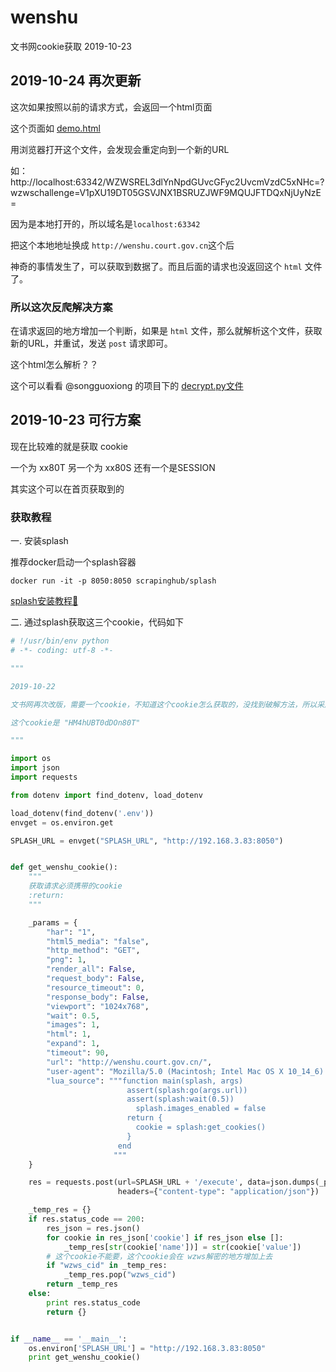 # wenshu
文书网cookie获取 2019-10-23


## 2019-10-24 再次更新

这次如果按照以前的请求方式，会返回一个html页面

这个页面如 [demo.html](https://github.com/nciefeiniu/wenshu/blob/master/demo.html)

用浏览器打开这个文件，会发现会重定向到一个新的URL

如：http://localhost:63342/WZWSREL3dlYnNpdGUvcGFyc2UvcmVzdC5xNHc=?wzwschallenge=V1pXU19DT05GSVJNX1BSRUZJWF9MQUJFTDQxNjUyNzE=

因为是本地打开的，所以域名是`localhost:63342`

把这个本地地址换成 `http://wenshu.court.gov.cn`这个后

神奇的事情发生了，可以获取到数据了。而且后面的请求也没返回这个 `html` 文件了。

### 所以这次反爬解决方案

在请求返回的地方增加一个判断，如果是 `html` 文件，那么就解析这个文件，获取新的URL，并重试，发送 `post` 请求即可。

这个html怎么解析？？

这个可以看看 @songguoxiong 的项目下的 [decrypt.py文件](https://github.com/songguoxiong/wenshu_utils/blob/master/wenshu_utils/old/wzws/decrypt.py)


## 2019-10-23 可行方案

现在比较难的就是获取 cookie

一个为 xx80T 另一个为 xx80S  还有一个是SESSION


其实这个可以在首页获取到的


### 获取教程

一. 安装splash
  
  推荐docker启动一个splash容器
  ```
  docker run -it -p 8050:8050 scrapinghub/splash
  ```
  
  [splash安装教程📖](https://splash.readthedocs.io/en/stable/install.html#linux-docker)

二. 通过splash获取这三个cookie，代码如下

```python
# !/usr/bin/env python
# -*- coding: utf-8 -*-

"""

2019-10-22

文书网再次改版，需要一个cookie，不知道这个cookie怎么获取的，没找到破解方法，所以采用splash请求首页去获取这个cookie

这个cookie是 "HM4hUBT0dDOn80T"

"""

import os
import json
import requests

from dotenv import find_dotenv, load_dotenv

load_dotenv(find_dotenv('.env'))
envget = os.environ.get

SPLASH_URL = envget("SPLASH_URL", "http://192.168.3.83:8050")


def get_wenshu_cookie():
    """
    获取请求必须携带的cookie
    :return:
    """

    _params = {
        "har": "1",
        "html5_media": "false",
        "http_method": "GET",
        "png": 1,
        "render_all": False,
        "request_body": False,
        "resource_timeout": 0,
        "response_body": False,
        "viewport": "1024x768",
        "wait": 0.5,
        "images": 1,
        "html": 1,
        "expand": 1,
        "timeout": 90,
        "url": "http://wenshu.court.gov.cn/",
        "user-agent": "Mozilla/5.0 (Macintosh; Intel Mac OS X 10_14_6) AppleWebKit/537.36 (KHTML, like Gecko) Chrome/77.0.3865.120 Safari/537.36",
        "lua_source": """function main(splash, args)
                          assert(splash:go(args.url))
                          assert(splash:wait(0.5))
                            splash.images_enabled = false
                          return {
                            cookie = splash:get_cookies()
                          }
                        end
                       """
    }

    res = requests.post(url=SPLASH_URL + '/execute', data=json.dumps(_params),
                        headers={"content-type": "application/json"})

    _temp_res = {}
    if res.status_code == 200:
        res_json = res.json()
        for cookie in res_json['cookie'] if res_json else []:
            _temp_res[str(cookie['name'])] = str(cookie['value'])
        # 这个cookie不能要，这个cookie会在 wzws解密的地方增加上去
        if "wzws_cid" in _temp_res:
            _temp_res.pop("wzws_cid")
        return _temp_res
    else:
        print res.status_code
        return {}


if __name__ == '__main__':
    os.environ['SPLASH_URL'] = "http://192.168.3.83:8050"
    print get_wenshu_cookie()

```
